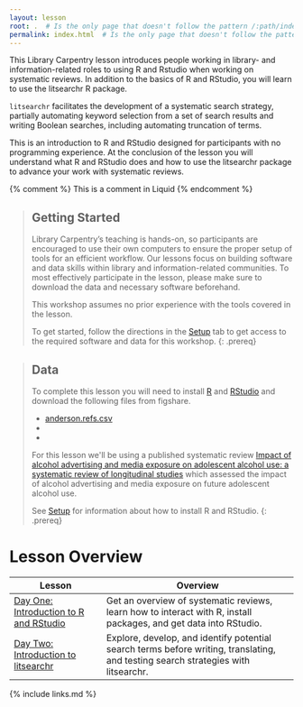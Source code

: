```yaml
---
layout: lesson
root: .  # Is the only page that doesn't follow the pattern /:path/index.html
permalink: index.html  # Is the only page that doesn't follow the pattern /:path/index.html
---
```

This Library Carpentry lesson introduces people working in library- and information-related roles to using R and Rstudio when working on systematic reviews. In addition to the basics of R and RStudio, you will learn to use the litsearchr R package. 

`litsearchr` facilitates the development of a systematic search strategy, partially automating keyword selection from a set of search results and writing Boolean searches, including automating truncation of terms. 

This is an introduction to R and RStudio designed for participants with no programming experience. At the conclusion of the lesson you will understand what R and RStudio does and how to use the litsearchr package to advance your work with systematic reviews.

<!-- this is an html comment -->

{% comment %} This is a comment in Liquid {% endcomment %}

> ## Getting Started
>
> Library Carpentry’s teaching is hands-on, so participants are encouraged to use their own computers to ensure the proper setup of tools for an efficient workflow. 
> Our lessons focus on building software and data skills within library and information-related communities. 
> To most effectively participate in the lesson, please make sure to download the data and necessary software beforehand.
> 
> 
> This workshop assumes no prior experience with the tools covered in the lesson.
>
> To get started, follow the directions in the [Setup](https://ameliakallaher.github.io/lc-litsearchr/setup.html) tab to
> get access to the required software and data for this workshop.
{: .prereq}

> ## Data
>
> To complete this lesson you will need to install [R](http://cran.r-project.org/bin/windows/base/release.htm) and [RStudio](https://www.rstudio.com/products/rstudio/download/#download) and download the following files from figshare.
> * [anderson.refs.csv](https://doi.org/10.6084/m9.figshare.12417554.v1) 
> *
> *
>
> For this lesson we'll be using a published systematic review [Impact of alcohol advertising and media exposure on adolescent alcohol use: a systematic review of longitudinal studies](https://pubmed.ncbi.nlm.nih.gov/19144976/) which assessed the impact of alcohol advertising and media exposure on future adolescent alcohol use.
>
> See [Setup](https://ameliakallaher.github.io/lc-litsearchr/setup.html) for information about how to install R and RStudio.
{: .prereq}

# Lesson Overview 

| Lesson    | Overview |
| ------- | ---------- |
| [Day One: Introduction to R and RStudio](https://ameliakallaher.github.io/lc-litsearchr/01-introduction/index.html) | Get an overview of systematic reviews, learn how to interact with R, install packages, and get data into RStudio. |
| [Day Two: Introduction to litsearchr](https://ameliakallaher.github.io/lc-litsearchr/11-introduction-to-litsearchr/index.html) | Explore, develop, and identify potential search terms before writing, translating, and testing search strategies with litsearchr. |


{% include links.md %}
